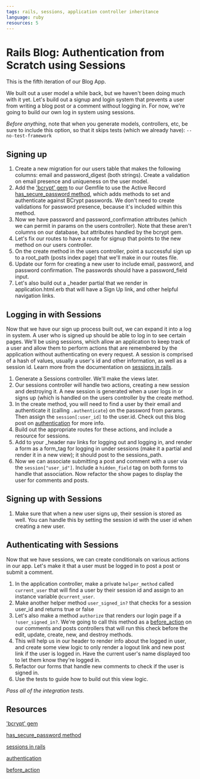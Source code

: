 ```yaml
---
tags: rails, sessions, application controller inheritance
language: ruby
resources: 5
---
```


# Rails Blog: Authentication from Scratch using Sessions

This is the fifth iteration of our Blog App.

We built out a user model a while back, but we haven't been doing much with it yet. Let's build out a signup and login system that prevents a user from writing a blog post or a comment without logging in. For now, we're going to build our own log in system using sessions.

<em>Before anything</em>, note that when you generate models, controllers, etc, be sure to include this option, so that it skips tests (which we already have): `--no-test-framework`
 
## Signing up

1. Create a new migration for our users table that makes the following columns: email and password_digest (both strings). Create a validation on email presence and uniqueness on the user model.
2. Add the ['bcrypt' gem](https://github.com/codahale/bcrypt-ruby/tree/master) to our Gemfile to use the Active Record [has_secure_password method](http://api.rubyonrails.org/classes/ActiveModel/SecurePassword/ClassMethods.html#method-i-has_secure_password), which adds methods to set and authenticate against BCrypt passwords. We don't need to create validations for password presence, because it's included within this method.
3. Now we have password and password_confirmation attributes (which we can permit in params on the users controller). Note that these aren't columns on our database, but attributes handled by the bcrypt gem.
4. Let's fix our routes to have a route for signup that points to the new method on our users controller.
5. On the create method in the users controller, point a successful sign up to a root_path (posts index page) that we'll make in our routes file.
6. Update our form for creating a new user to include email, password, and password confirmation. The passwords should have a password_field input.
7. Let's also build out a _header partial that we render in application.html.erb that will have a Sign Up link, and other helpful navigation links.

## Logging in with Sessions

Now that we have our sign up process built out, we can expand it into a log in system. A user who is signed up should be able to log in to see certain pages. We'll be using sessions, which allow an application to keep track of a user and allow them to perform actions that are remembered by the application without authenticating on every request. A session is comprised of a hash of values, usually a user's id and other information, as well as a session id. Learn more from the documentation on [sessions in rails](http://guides.rubyonrails.org/security.html#sessions).

1. Generate a Sessions controller. We'll make the views later.
2. Our sessions controller will handle two actions, creating a new session and destroying it. A new session is generated when a user logs in or signs up (which is handled on the users controller by the create method.
3. In the create method, you will need to find a user by their email and authenticate it (calling `.authenticate`) on the password from params. Then assign the `session[:user_id]` to the user.id. Check out this blog post on [authentication](http://www.millwoodonline.co.uk/blog/using-hassecurepassword-for-rails-authentication) for more info.
4. Build out the appropriate routes for these actions, and include a resource for sessions.
5. Add to your _header nav links for logging out and logging in, and render a form as a form_tag for logging in under sessions (make it a partial and render it in a new view); it should post to the sessions_path.
6. Now we can associate submitting a post and comment with a user via the `session["user_id"]`. Include a `hidden_field` tag on both forms to handle that association. Now refactor the show pages to display the user for comments and posts.

## Signing up with Sessions

1. Make sure that when a new user signs up, their session is stored as well. You can handle this by setting the session id with the user id when creating a new user.

## Authenticating with Sessions

Now that we have sessions, we can create conditionals on various actions in our app. Let's make it that a user must be logged in to post a post or submit a comment.

1. In the application controller, make a private `helper_method` called `current_user` that will find a user by their session id and assign to an instance variable `@current_user`. 
2. Make another helper method `user_signed_in?` that checks for a session user_id and returns true or false
3. Let's also make a method `authorize` that renders our login page if a `!user_signed_in?`. We're going to call this method as a [before_action](http://guides.rubyonrails.org/action_controller_overview.html#filters) on our comments and posts controllers that will run this check before the edit, update, create, new, and destroy methods.
4. This will help us in our header to render info about the logged in user, and create some view logic to only render a logout link and new post link if the user is logged in. Have the current user's name displayed too to let them know they're logged in.
5. Refactor our forms that handle new comments to check if the user is signed in.
6. Use the tests to guide how to build out this view logic.

<em>Pass all of the integration tests.</em>

## Resources

['bcrypt' gem](https://github.com/codahale/bcrypt-ruby/tree/master)

[has_secure_password method](http://api.rubyonrails.org/classes/ActiveModel/SecurePassword/ClassMethods.html#method-i-has_secure_password)

[sessions in rails](http://guides.rubyonrails.org/security.html#sessions)

[authentication](http://www.millwoodonline.co.uk/blog/using-hassecurepassword-for-rails-authentication)

[before_action](http://guides.rubyonrails.org/action_controller_overview.html#filters)
